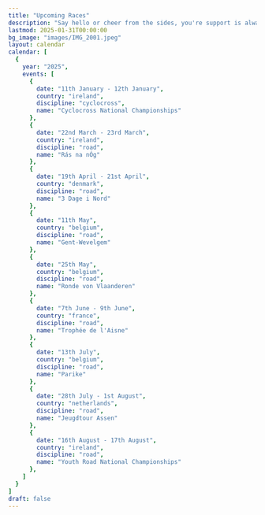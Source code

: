```yaml
---
title: "Upcoming Races"
description: "Say hello or cheer from the sides, you're support is always appreciated."
lastmod: 2025-01-31T00:00:00
bg_image: "images/IMG_2001.jpeg"
layout: calendar
calendar: [
  {
    year: "2025",
    events: [
      {
        date: "11th January - 12th January",
        country: "ireland",
        discipline: "cyclocross",
        name: "Cyclocross National Championships"
      },
      {
        date: "22nd March - 23rd March",
        country: "ireland",
        discipline: "road",
        name: "Rás na nÓg"
      },
      {
        date: "19th April - 21st April",
        country: "denmark",
        discipline: "road",
        name: "3 Dage i Nord"
      },
      {
        date: "11th May",
        country: "belgium",
        discipline: "road",
        name: "Gent-Wevelgem"
      },
      {
        date: "25th May",
        country: "belgium",
        discipline: "road",
        name: "Ronde von Vlaanderen"
      },
      {
        date: "7th June - 9th June",
        country: "france",
        discipline: "road",
        name: "Trophée de l'Aisne"
      },
      {
        date: "13th July",
        country: "belgium",
        discipline: "road",
        name: "Parike"
      },
      {
        date: "28th July - 1st August",
        country: "netherlands",
        discipline: "road",
        name: "Jeugdtour Assen"
      },
      {
        date: "16th August - 17th August",
        country: "ireland",
        discipline: "road",
        name: "Youth Road National Championships"
      },
    ]
  }
]
draft: false
---
```

